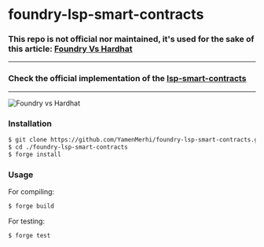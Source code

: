 # foundry-lsp-smart-contracts

### This repo is not official nor maintained, it's used for the sake of this article: [Foundry Vs Hardhat](https://yamenmerhi.medium.com/foundry-vs-hardhat-918c55e47add)
<hr></hr>

### Check the official implementation of the [lsp-smart-contracts](https://github.com/lukso-network/lsp-smart-contracts)
<hr></hr>



![Foundry vs Hardhat](https://user-images.githubusercontent.com/86341666/162625876-dc93f82e-e85a-49c4-9360-f596c309e9f6.png)
<br>

### Installation

```bash
$ git clone https://github.com/YamenMerhi/foundry-lsp-smart-contracts.git
$ cd ./foundry-lsp-smart-contracts
$ forge install
```

### Usage
For compiling:
```bash
$ forge build
```

For testing:
```bash
$ forge test
```
